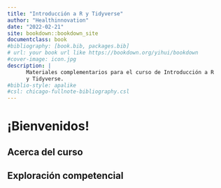 ```yaml
--- 
title: "Introducción a R y Tidyverse"
author: "Healthinnovation"
date: "2022-02-21"
site: bookdown::bookdown_site
documentclass: book
#bibliography: [book.bib, packages.bib]
# url: your book url like https://bookdown.org/yihui/bookdown
#cover-image: icon.jpg
description: |
      Materiales complementarios para el curso de Introducción a R
      y Tidyverse.
#biblio-style: apalike
#csl: chicago-fullnote-bibliography.csl
---
```


# ¡Bienvenidos!

## Acerca del curso 

## Exploración competencial

